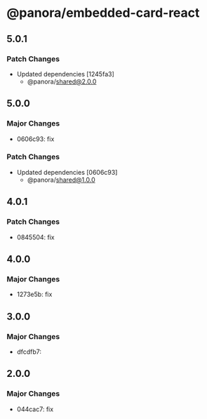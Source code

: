 # @panora/embedded-card-react

## 5.0.1

### Patch Changes

- Updated dependencies [1245fa3]
  - @panora/shared@2.0.0

## 5.0.0

### Major Changes

- 0606c93: fix

### Patch Changes

- Updated dependencies [0606c93]
  - @panora/shared@1.0.0

## 4.0.1

### Patch Changes

- 0845504: fix

## 4.0.0

### Major Changes

- 1273e5b: fix

## 3.0.0

### Major Changes

- dfcdfb7:

## 2.0.0

### Major Changes

- 044cac7: fix
